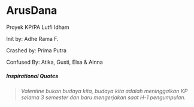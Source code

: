 # ArusDana

Proyek KP/PA Lutfi Idham

Init by:
Adhe Rama F.

Crashed by:
Prima Putra

Confused By:
Atika, Gusti, Elsa & Ainna

##### Inspirational Quotes
> *Valentine bukan budaya kita, budaya kita adalah meninggalkan KP selama 3 semester dan baru mengerjakan saat H-1 pengumpulan.*